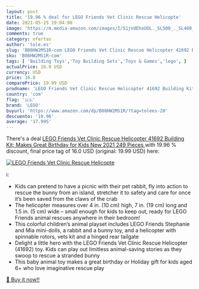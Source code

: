 ```yaml
---
layout: post
title: '19.96 % deal for LEGO Friends Vet Clinic Rescue Helicopte'
date: 2021-05-25 19:04:08
image: 'https://m.media-amazon.com/images/I/51jVdEhxUOL._SL500_._SL400_.jpg'
comments: true
category: ofertas
author: 'tole.es'
slug: 'B08HW2MS1R-com LEGO Friends Vet Clinic Rescue Helicopter 41692 Building...'
sku: 'B08HW2MS1R-com'
tags: [ 'Building Toys','Toy Building Sets','Toys & Games','lego', ]
actualPrice: 16.0 USD
currency: USD
price: 16.0
comparePrice: 19.99 USD
prodname: 'LEGO Friends Vet Clinic Rescue Helicopter 41692 Building Kit; Makes Great Birthday for Kids  New 2021  249 Pieces '
country: 'com'
flag: '🇺🇸'
brand: 'LEGO'
buyurl: 'https://www.amazon.com/dp/B08HW2MS1R/?tag=tolees-20'
descuento: '19.96'
average: '17.995'
---
```


There's a deal [LEGO Friends Vet Clinic Rescue Helicopter 41692 Building Kit; Makes Great Birthday for Kids  New 2021  249 Pieces ](https://www.amazon.com/dp/B08HW2MS1R/?tag=tolees-20)  with  19.96 % discount, final price tag of  16.0 USD (original: 19.99 USD) here:

[![LEGO Friends Vet Clinic Rescue Helicopte](https://m.media-amazon.com/images/I/51jVdEhxUOL._SL500_._SL400_.jpg)](https://www.amazon.com/dp/B08HW2MS1R/?tag=tolees-20)

ℹ️:

- Kids can pretend to have a picnic with their pet rabbit, fly into action to rescue the bunny from an island, stretcher it to safety and care for once it’s been saved from the claws of the crab
- The helicopter measures over 4 in. (10 cm) high, 7 in. (19 cm) long and 1.5 in. (5 cm) wide – small enough for kids to keep out, ready for LEGO Friends animal rescues anywhere in their bedroom!
- This colorful children’s animal playset includes LEGO Friends Stephanie and Mia mini-dolls, a rabbit and a bunny toy, and a helicopter with spinnable rotors, vets kit and a hinged rear tailgate
- Delight a little hero with the LEGO Friends Vet Clinic Rescue Helicopter (41692) toy. Kids can play out limitless animal-saving stories as they swoop to rescue a stranded bunny
- This baby animal toy makes a great birthday or Holiday gift for kids aged 6+ who love imaginative rescue play

[🛒 Buy it now!!](https://www.amazon.com/dp/B08HW2MS1R/?tag=tolees-20)
